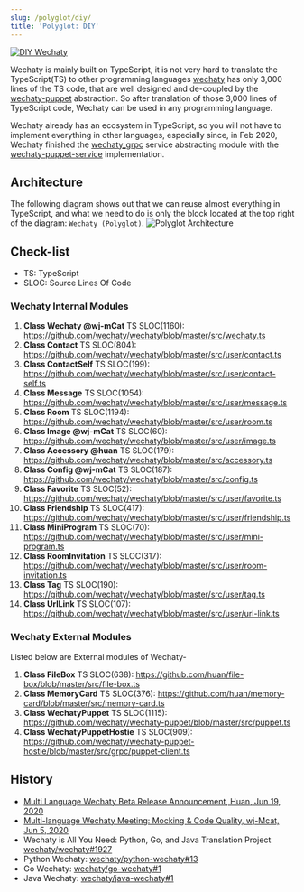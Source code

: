 ```yaml
---
slug: /polyglot/diy/
title: 'Polyglot: DIY'
---
```


[![DIY Wechaty](https://img.shields.io/badge/Wechaty-DIY-brightgreen)](overview.md)

Wechaty is mainly built on TypeScript,  it is not very hard to translate the TypeScript(TS) to other programming languages [wechaty](https://github.com/wechaty/wechaty) has only 3,000 lines of the TS code, that are well designed and de-coupled by the [wechaty-puppet](https://github.com/wechaty/wechaty-puppet/) abstraction. So after translation of those 3,000 lines of TypeScript code, Wechaty can be used in any programming language.

Wechaty already has an ecosystem in TypeScript, so you will not have to implement everything in other languages, especially since, in Feb 2020, Wechaty finished the [wechaty_grpc](https://github.com/wechaty/grpc) service abstracting module with the [wechaty-puppet-service](https://github.com/wechaty/wechaty-puppet-service) implementation.

## Architecture

The following diagram shows out that we can reuse almost everything in TypeScript, and what we need to do is only the block located at the top right of the diagram: `Wechaty (Polyglot)`.
![Polyglot Architecture](../../static/img/polyglot-architecure.webp)

## Check-list

- TS: TypeScript
- SLOC: Source Lines Of Code

### Wechaty Internal Modules

1. **Class Wechaty @wj-mCat** TS SLOC(1160): <https://github.com/wechaty/wechaty/blob/master/src/wechaty.ts>
1. **Class Contact** TS SLOC(804): <https://github.com/wechaty/wechaty/blob/master/src/user/contact.ts>
1. **Class ContactSelf** TS SLOC(199): <https://github.com/wechaty/wechaty/blob/master/src/user/contact-self.ts>
1. **Class Message** TS SLOC(1054): <https://github.com/wechaty/wechaty/blob/master/src/user/message.ts>
1. **Class Room** TS SLOC(1194): <https://github.com/wechaty/wechaty/blob/master/src/user/room.ts>
1. **Class Image @wj-mCat** TS SLOC(60): <https://github.com/wechaty/wechaty/blob/master/src/user/image.ts>
1. **Class Accessory @huan** TS SLOC(179): <https://github.com/wechaty/wechaty/blob/master/src/accessory.ts>
1. **Class Config @wj-mCat**  TS SLOC(187): <https://github.com/wechaty/wechaty/blob/master/src/config.ts>
1. **Class Favorite** TS SLOC(52): <https://github.com/wechaty/wechaty/blob/master/src/user/favorite.ts>
1. **Class Friendship** TS SLOC(417): <https://github.com/wechaty/wechaty/blob/master/src/user/friendship.ts>
1. **Class MiniProgram** TS SLOC(70): <https://github.com/wechaty/wechaty/blob/master/src/user/mini-program.ts>
1. **Class RoomInvitation** TS SLOC(317): <https://github.com/wechaty/wechaty/blob/master/src/user/room-invitation.ts>
1. **Class Tag** TS SLOC(190): <https://github.com/wechaty/wechaty/blob/master/src/user/tag.ts>
1. **Class UrlLink** TS SLOC(107): <https://github.com/wechaty/wechaty/blob/master/src/user/url-link.ts>

### Wechaty External Modules

Listed below are External modules of Wechaty-

1. **Class FileBox** TS SLOC(638): <https://github.com/huan/file-box/blob/master/src/file-box.ts>
1. **Class MemoryCard** TS SLOC(376): <https://github.com/huan/memory-card/blob/master/src/memory-card.ts>
1. **Class WechatyPuppet** TS SLOC(1115): <https://github.com/wechaty/wechaty-puppet/blob/master/src/puppet.ts>  
1. **Class WechatyPuppetHostie** TS SLOC(909): <https://github.com/wechaty/wechaty-puppet-hostie/blob/master/src/grpc/puppet-client.ts>

## History

- [Multi Language Wechaty Beta Release Announcement, Huan, Jun 19, 2020](https://wechaty.js.org/2020/06/19/multi-language-wechaty-beta-release/)
- [Multi-language Wechaty Meeting: Mocking & Code Quality, wj-Mcat, Jun 5, 2020](https://wechaty.js.org/2020/07/05/multilanguage-meeting-notes/)
- Wechaty is All You Need: Python, Go, and Java Translation Project [wechaty/wechaty#1927](https://github.com/wechaty/wechaty/discussions/1927)
- Python Wechaty: [wechaty/python-wechaty#13](https://github.com/wechaty/python-wechaty/issues/13)
- Go Wechaty: [wechaty/go-wechaty#1](https://github.com/wechaty/go-wechaty/issues/1)
- Java Wechaty: [wechaty/java-wechaty#1](https://github.com/wechaty/java-wechaty/issues/1)
